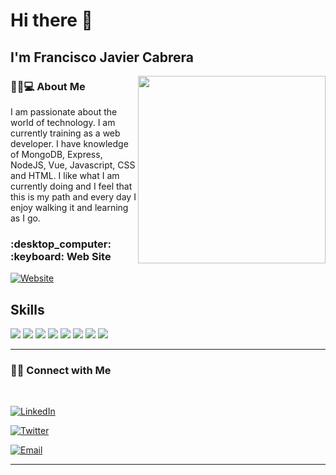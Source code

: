 # Hi there 👋<h2> I'm Francisco Javier Cabrera</h2>

<img align='right' src="https://miro.medium.com/max/724/1*IRGHmiGsa16stedQvIaZfw.gif" width="300">

<h3> 👨🏻💻 About Me </h3>

I am passionate about the world of technology. I am currently training as a web developer. I have knowledge of MongoDB, Express, NodeJS, Vue, Javascript, CSS and HTML. I like what I am currently doing and I feel that this is my path and every day I enjoy walking it and learning as I go.


<h3>:desktop_computer: :keyboard: Web Site </h3>

<a href="https://portfoliocabrerafrancisco.netlify.app/"><img alt="Website" src="https://img.shields.io/badge/https://portfoliocabrerafrancisco.netlify.app-black?style=flat-square&logo=google-chrome"></a>

<div>
    <h2>Skills</h2>
    <img src="https://res.cloudinary.com/practicaldev/image/fetch/s---tuyDVl_--/c_limit%2Cf_auto%2Cfl_progressive%2Cq_auto%2Cw_880/https://img.shields.io/badge/Node.js-43853D%3Fstyle%3Dfor-the-badge%26logo%3Dnode.js%26logoColor%3Dwhite">
    <img src="https://res.cloudinary.com/practicaldev/image/fetch/s--Rl0DwDaF--/c_limit%2Cf_auto%2Cfl_progressive%2Cq_auto%2Cw_880/https://img.shields.io/badge/Express.js-404D59%3Fstyle%3Dfor-the-badge">
    <img src="https://img.shields.io/badge/MongoDB-4EA94B?style=for-the-badge&logo=mongodb&logoColor=white">
    <img src="https://img.shields.io/badge/MySQL-00000F?style=for-the-badge&logo=mysql&logoColor=white">
    <img src="https://img.shields.io/badge/Bootstrap-A349A4?style=for-the-badge&logo=bootstrap&logoColor=white">
    <img src="https://img.shields.io/badge/HTML5-E34F26?style=for-the-badge&logo=html5&logoColor=white">
    <img src="https://img.shields.io/badge/CSS3-1572B6?style=for-the-badge&logo=css3&logoColor=white">
    <img src="https://img.shields.io/badge/JavaScript-323330?style=for-the-badge&logo=javascript&logoColor=F7DF1E">
</div>

<hr>


<h3> 🤝🏻 Connect with Me </h3>

<br>


<p align="center">

<a target="_blank" href="https://www.linkedin.com/in/francabrera97/"><img alt="LinkedIn" src="https://img.shields.io/badge/LinkedIn-Cabrera%20Francisco-blue?style=flat-square&logo=linkedin"></a>

<a target="_blank" href="https://twitter.com/FranciiCasm"><img alt="Twitter" src="https://img.shields.io/badge/Twitter-Cabrera Francisco-lightblue?style=flat-square&logo=twitter"></a>

<a target="_blank" href="mailto:francabre97@gmail.com"><img alt="Email" src="https://img.shields.io/badge/Email-francabre97@gmail.com-orange?style=flat-square&logo=gmail"></a>

</p>

<hr>
